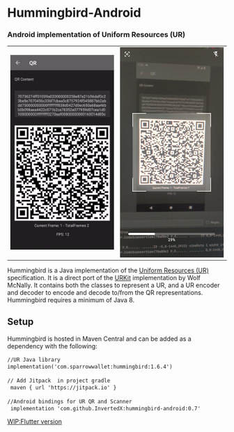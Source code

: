 # Hummingbird-Android

### Android implementation of Uniform Resources (UR)
<div style="text-align: center">
<table>
<tr>
  <td style="text-align: center">
     <img g src="preview/1.gif"  width="350"/></a>
</td>
<td style="text-align: center">
 <img src="preview/2.png" width="350" />
 </td>
 </tr>
</table></div>

Hummingbird is a Java implementation of the [Uniform Resources (UR)](https://github.com/BlockchainCommons/Research/blob/master/papers/bcr-2020-005-ur.md) specification.
It is a direct port of the [URKit](https://github.com/BlockchainCommons/URKit) implementation by Wolf McNally.
It contains both the classes to represent a UR, and a UR encoder and decoder to encode and decode to/from the QR representations.
Hummingbird requires a minimum of Java 8.

## Setup

Hummingbird is hosted in Maven Central and can be added as a dependency with the following:

```
//UR Java library 
implementation('com.sparrowwallet:hummingbird:1.6.4')
 
// Add Jitpack  in project gradle 
 maven { url 'https://jitpack.io' }

//Android bindings for UR QR and Scanner
 implementation 'com.github.InvertedX:hummingbird-android:0.7'
```

[WIP:Flutter version](https://github.com/InvertedX/hummingbird-flutter)
 